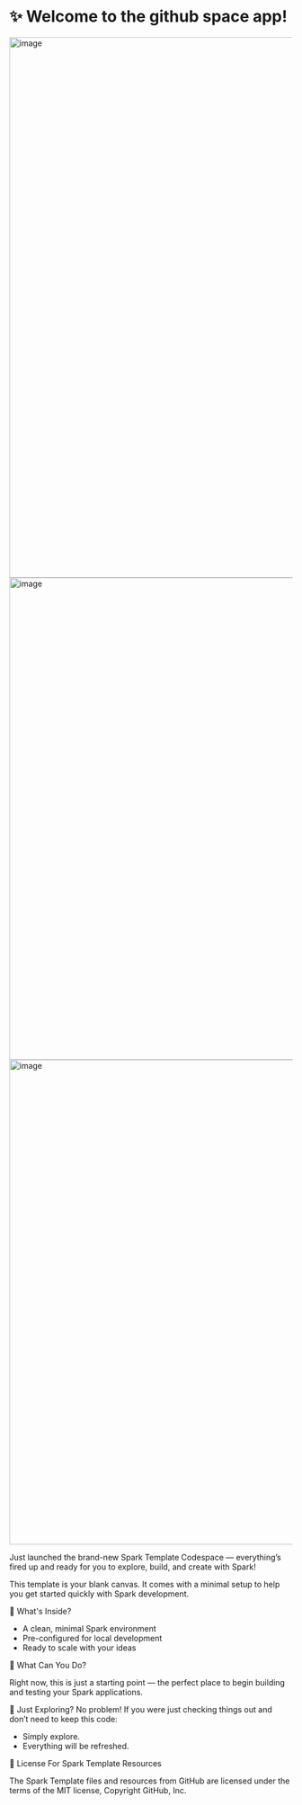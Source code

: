 # ✨ Welcome to the github space app!


<img width="1882" height="962" alt="image" src="https://github.com/user-attachments/assets/98bd6bc7-e4b4-4fe9-ba3d-baf1e08c399d" />

<img width="1872" height="858" alt="image" src="https://github.com/user-attachments/assets/be7c6f32-1910-41c4-b689-d25780197d4f" />

<img width="966" height="863" alt="image" src="https://github.com/user-attachments/assets/21af5276-c521-451b-8a86-d94101341273" />



Just launched the brand-new Spark Template Codespace — everything’s fired up and ready for you to explore, build, and create with Spark!

This template is your blank canvas. It comes with a minimal setup to help you get started quickly with Spark development.

🚀 What's Inside?
- A clean, minimal Spark environment
- Pre-configured for local development
- Ready to scale with your ideas
  
🧠 What Can You Do?

Right now, this is just a starting point — the perfect place to begin building and testing your Spark applications.

🧹 Just Exploring?
No problem! If you were just checking things out and don’t need to keep this code:

- Simply explore.
- Everything will be refreshed.

📄 License For Spark Template Resources 

The Spark Template files and resources from GitHub are licensed under the terms of the MIT license, Copyright GitHub, Inc.
